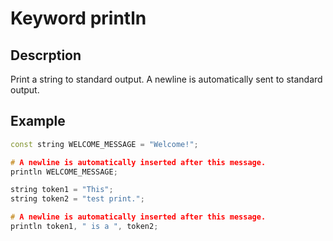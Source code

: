 # Keyword println

## Descrption

Print a string to standard output. A newline is automatically sent to standard output.

## Example

```cpp
const string WELCOME_MESSAGE = "Welcome!";

# A newline is automatically inserted after this message.
println WELCOME_MESSAGE;

string token1 = "This";
string token2 = "test print.";

# A newline is automatically inserted after this message.
println token1, " is a ", token2;
```
